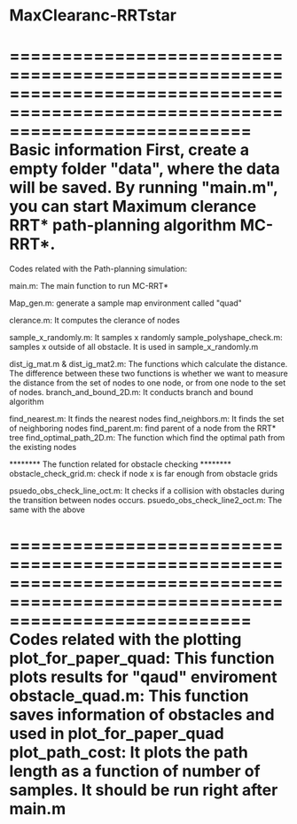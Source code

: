 # MaxClearanc-RRTstar
===============================================================================================================================
Basic information
First, create a empty folder "data", where the data will be saved.
By running "main.m", you can start Maximum clerance RRT* path-planning algorithm MC-RRT*. 
===============================================================================================================================

Codes related with the Path-planning simulation:

main.m: The main function to run MC-RRT*

Map_gen.m: generate a sample map environment called "quad"

clerance.m: It computes the clerance of nodes

sample_x_randomly.m: It samples x randomly 
sample_polyshape_check.m: samples x outside of all obstacle. It is used in sample_x_randomly.m


dist_ig_mat.m & dist_ig_mat2.m: The functions which calculate the distance. The difference between these two functions is whether we want to measure the distance from the set of nodes to one node, or from one node to the set of nodes.
branch_and_bound_2D.m: It conducts branch and bound algorithm


find_nearest.m: It finds the nearest nodes 
find_neighbors.m: It finds the set of neighboring nodes
find_parent.m: find parent of a node from the RRT* tree
find_optimal_path_2D.m: The function which find the optimal path from the existing nodes

******** The function related for obstacle checking ********
obstacle_check_grid.m: check if node x is far enough from obstacle grids 

psuedo_obs_check_line_oct.m: It checks if a collision with obstacles during the transition between nodes occurs. 
psuedo_obs_check_line2_oct.m: The same with the above 


===============================================================================================================================
Codes related with the plotting
plot_for_paper_quad: This function plots results for "qaud" enviroment
obstacle_quad.m: This function saves information of obstacles and used in plot_for_paper_quad
plot_path_cost: It plots the path length as a function of number of samples. It should be run right after main.m
===============================================================================================================================

